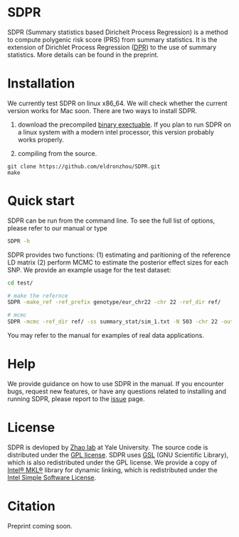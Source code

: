 # SDPR

SDPR (Summary statistics based Dirichelt Process Regression) is a method to compute polygenic risk score (PRS) from summary statistics. It is the extension of Dirichlet Process Regression ([DPR](https://www.ncbi.nlm.nih.gov/pmc/articles/PMC5587666/pdf/41467_2017_Article_470.pdf)) to the use of summary statistics. More details can be found in the preprint.

# Installation

We currently test SDPR on linux x86_64. We will check whether the current version works for Mac soon. There are two ways to install SDPR. 

1. download the precompiled [binary exectuable](https://github.com/eldronzhou/SDPR/blob/main/bin/SDPR). If you plan to run SDPR on a linux system with a modern intel processor, this version probably works properly.

2. compiling from the source. 

```
git clone https://github.com/eldronzhou/SDPR.git
make
```

# Quick start

SDPR can be run from the command line. To see the full list of options, please refer to our manual or type

```bash
SDPR -h
```

SDPR provides two functions: (1) estimating and paritioning of the reference LD matrix (2) perform MCMC to estimate the posterior effect sizes for each SNP. We provide an example usage for the test dataset:

```bash
cd test/

# make the refernce
SDPR -make_ref -ref_prefix genotype/eur_chr22 -chr 22 -ref_dir ref/

# mcmc
SDPR -mcmc -ref_dir ref/ -ss summary_stat/sim_1.txt -N 503 -chr 22 -out result/SDPR_chr22.txt
```

You may refer to the manual for examples of real data applications.

# Help

We provide guidance on how to use SDPR in the manual. If you encounter bugs, request new features, or have any questions related to installing and running SDPR, please report to the [issue](https://github.com/eldronzhou/SDPR/issues) page. 

# License

SDPR is devloped by [Zhao lab](http://zhaocenter.org) at Yale University. The source code is distributed under the [GPL license](https://github.com/eldronzhou/SDPR/blob/main/LICENSE). SDPR uses [GSL](https://www.gnu.org/software/gsl/) (GNU Scientific Library), which is also redistributed under the GPL license. We provide a copy of [Intel® MKL®](https://software.intel.com/content/www/us/en/develop/tools/math-kernel-library.html) library for dynamic linking, which is redistributed under the [Intel Simple Software License](https://github.com/eldronzhou/SDPR/blob/main/MKL/intel-simplified-software-license.pdf).

# Citation

Preprint coming soon.



